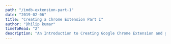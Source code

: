```yaml
---
path: "/imdb-extension-part-1"
date: "2019-02-06"
title: "Creating a Chrome Extension Part I"
author: "Dhilip kumar"
timeToRead: "2"
description: "An Introduction to Creating Google Chrome Extension and getting started with communicating between content and background js"
---
```



